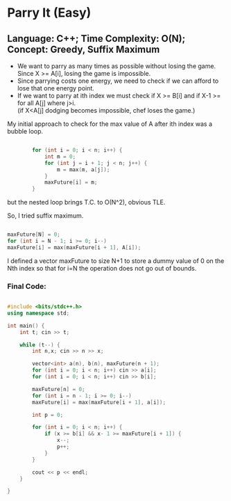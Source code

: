 # Parry It (Easy)
## Language: C++; Time Complexity: O(N); Concept: Greedy,  Suffix Maximum

- We want to parry as many times as possible without losing the game. Since X >= A[i], losing the game is impossible.  
- Since parrying costs one energy, we need to check if we can afford to lose that one energy point.  
- If we want to parry at ith index we must check if X >= B[i] and if X-1 >= for all A[j] where j>i.  
(if X<A[j] dodging becomes impossible, chef loses the game.)

My initial approach to check for the max value of A after ith index was a bubble loop.
```cpp

        for (int i = 0; i < n; i++) {
            int m = 0;
            for (int j = i + 1; j < n; j++) {
                m = max(m, a[j]);
            }
            maxFuture[i] = m;
        }

```
but the nested loop brings T.C. to O(N^2), obvious TLE.

So, I tried suffix maximum.  
```cpp

maxFuture[N] = 0;
for (int i = N - 1; i >= 0; i--)
maxFuture[i] = max(maxFuture[i + 1], A[i]);

```
I defined a vector maxFuture to size N+1 to store a dummy value of 0 on the Nth index so that for i=N the operation does not go out of bounds.

### Final Code:
``` cpp

#include <bits/stdc++.h>
using namespace std;

int main() {
    int t; cin >> t;

    while (t--) {
        int n,x; cin >> n >> x;

        vector<int> a(n), b(n), maxFuture(n + 1);
        for (int i = 0; i < n; i++) cin >> a[i];
        for (int i = 0; i < n; i++) cin >> b[i];

        maxFuture[n] = 0;
        for (int i = n - 1; i >= 0; i--)
        maxFuture[i] = max(maxFuture[i + 1], a[i]);

        int p = 0;

        for (int i = 0; i < n; i++) {
            if (x >= b[i] && x- 1 >= maxFuture[i + 1]) {
                x--;
                p++;
            }
        }

        cout << p << endl;
    }

}

```
